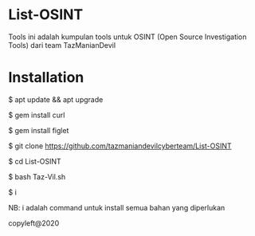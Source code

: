 # List-OSINT
Tools ini adalah kumpulan tools untuk OSINT (Open Source Investigation Tools) dari team TazManianDevil

# Installation

$ apt update && apt upgrade

$ gem install curl

$ gem install figlet

$ git clone https://github.com/tazmaniandevilcyberteam/List-OSINT

$ cd List-OSINT

$ bash Taz-Vil.sh

$ i

NB: i adalah command untuk install semua bahan yang diperlukan

copyleft@2020
